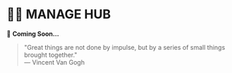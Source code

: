 # 🧑‍💼 MANAGE HUB

🚧 **Coming Soon...**

> "Great things are not done by impulse, but by a series of small things brought together."  
> — Vincent Van Gogh
